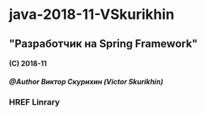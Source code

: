 # java-2018-11-VSkurikhin
## "Разработчик на Spring Framework"

#### (C) 2018-11
##### @Author Виктор Скурихин (Victor Skurikhin)

### HREF Linrary